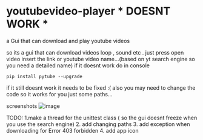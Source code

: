 # youtubevideo-player * DOESNT WORK *
a Gui that can download and play youtube videos


so its a gui that can download videos loop , sound etc . just press open video insert the link or youtube video name...(based on yt search engine so you need a detailed name)
if it doesnt work do in console
```
pip install pytube --upgrade
```

if it still doesnt work it needs to be fixed :(
also you may need to change the code so it works for you just some paths...

screenshots
![image](https://user-images.githubusercontent.com/83570527/124261491-866f6c00-db39-11eb-8423-e1290745257c.png)



TODO:
1.make a thread for the unittest class ( so the gui doesnt freeze when you use the search engine)
2. add changing paths
3. add exception when downloading for Error 403 forbidden
4. add app icon








